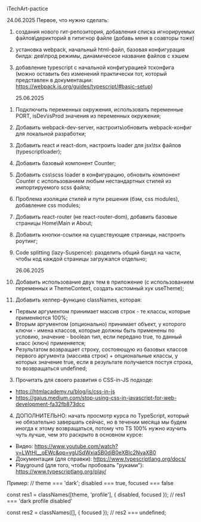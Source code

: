 iTechArt-pactice

24.06.2025
Первое, что нужно сделать:

1. создания нового гит-репозитория, добавления списка игнорируемых
   файлов\дерикторий в гитигнор файле (добавь меня в соавторы тоже)
2. установка webpack, начальный html-файл, базовая конфигурация билда:
   дев\прод режимы, динамическое название файлов с хэшем
3. добавление typescript с начальной конфигурацией тсконфига (можно оставить
   без изменений практически тот, который представлен в документации:
   https://webpack.js.org/guides/typescript/#basic-setup)

   25.06.2025

1) Подключить переменных окружения, использовать переменные PORT, isDev\isProd значения из переменных окружения;
2) Добавить webpack-dev-server, настроить\обновить webpack-конфиг для локальной разработки;
3) Добавить react и react-dom, настроить loader для jsx\tsx файлов (typescriptloader);
4) Добавить базовый компонент Counter;
5) Добавить css\scss loader в конфигурацию, обновить компонент Counter с использованием любым нестандартных стилей из импортируемого scss файла;
6) Проблема изоляции стилей и пути решения (бэм, css modules), добавление css modules;
7) Добавить react-router (не react-router-dom), добавить базовые страницы Home\Main и About;
8) Добавить кнопки-ссылки на существующие страницы, настроить роутинг;
9) Code splitting (lazy-Suspence): разделить общий бандл на части, чтобы код каждой страницы загружался отдельно;

   26.06.2025

10) Добавить использование двух тем в приложение (с использованием переменных и ThemeContext, создать кастомный хук useTheme);
11) Добавить хелпер-функцию classNames, которая:

- Первым аргументом принимает массив строк - те классы, которые применяются 100%;
- Вторым аргументом (опционально) принимает объект, у которого ключи - имена классов, которые должны быть применены по условию, значение - boolean тип, если передано true, то данный класс (ключ) применяется;
- Результатом возвращает строку, состояющую из базовых классов первого аргумента (массива строк) + опциональные классы, у которых значение true, если в результате получается постуя строка, то возвращаться undefined;

3. Прочитать для своего развития о CSS-in-JS подходе:

- https://htmlacademy.ru/blog/js/css-in-js
- https://gajus.medium.com/stop-using-css-in-javascript-for-web-development-fa32fb873dcc

4. ДОПОЛНИТЕЛЬНО: начать просмотр курса по TypeScript, который не обязательно завершать сейчас, но в течении месяца мы будем иногда к этому возвращаться, потому что TS 100% нужно изучить чуть лучше, чем это раскрыто в основном курсе:

- Видео: https://www.youtube.com/watch?v=LWtHl__oEWc&pp=ygUSdWxiaSB0diB0eXBlc2NyaXB0
- Документация (для справки): https://www.typescriptlang.org/docs/
- Playground (для того, чтобы пробовать "руками"): https://www.typescriptlang.org/play/

Пример:
// theme === 'dark'; disabled === true, focused === false

const res1 = classNames([theme, 'profile'], { disabled, focused });
// res1 === 'dark profile disabled'

const res2 = classNames([], { focused });
// res2 === undefined;
